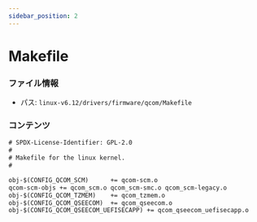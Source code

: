 ```yaml
---
sidebar_position: 2
---
```

# Makefile

### ファイル情報

- パス: `linux-v6.12/drivers/firmware/qcom/Makefile`

### コンテンツ

```txt
# SPDX-License-Identifier: GPL-2.0
#
# Makefile for the linux kernel.
#

obj-$(CONFIG_QCOM_SCM)		+= qcom-scm.o
qcom-scm-objs += qcom_scm.o qcom_scm-smc.o qcom_scm-legacy.o
obj-$(CONFIG_QCOM_TZMEM)	+= qcom_tzmem.o
obj-$(CONFIG_QCOM_QSEECOM)	+= qcom_qseecom.o
obj-$(CONFIG_QCOM_QSEECOM_UEFISECAPP) += qcom_qseecom_uefisecapp.o

```
